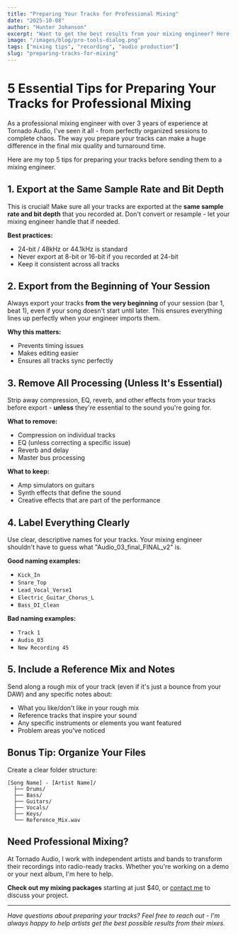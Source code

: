 ```yaml
---
title: "Preparing Your Tracks for Professional Mixing"
date: "2025-10-08"
author: "Hunter Johanson"
excerpt: "Want to get the best results from your mixing engineer? Here are the crucial steps to prepare your tracks before sending them off for professional mixing."
image: "/images/blog/pro-tools-dialog.png"
tags: ["mixing tips", "recording", "audio production"]
slug: "preparing-tracks-for-mixing"
---
```


# 5 Essential Tips for Preparing Your Tracks for Professional Mixing

As a professional mixing engineer with over 3 years of experience at Tornado Audio, I've seen it all - from perfectly organized sessions to complete chaos. The way you prepare your tracks can make a huge difference in the final mix quality and turnaround time.

Here are my top 5 tips for preparing your tracks before sending them to a mixing engineer.

## 1. Export at the Same Sample Rate and Bit Depth

This is crucial! Make sure all your tracks are exported at the **same sample rate and bit depth** that you recorded at. Don't convert or resample - let your mixing engineer handle that if needed.

**Best practices:**
- 24-bit / 48kHz or 44.1kHz is standard
- Never export at 8-bit or 16-bit if you recorded at 24-bit
- Keep it consistent across all tracks

## 2. Export from the Beginning of Your Session

Always export your tracks **from the very beginning** of your session (bar 1, beat 1), even if your song doesn't start until later. This ensures everything lines up perfectly when your engineer imports them.

**Why this matters:**
- Prevents timing issues
- Makes editing easier
- Ensures all tracks sync perfectly

## 3. Remove All Processing (Unless It's Essential)

Strip away compression, EQ, reverb, and other effects from your tracks before export - **unless** they're essential to the sound you're going for.

**What to remove:**
- Compression on individual tracks
- EQ (unless correcting a specific issue)
- Reverb and delay
- Master bus processing

**What to keep:**
- Amp simulators on guitars
- Synth effects that define the sound
- Creative effects that are part of the performance

## 4. Label Everything Clearly

Use clear, descriptive names for your tracks. Your mixing engineer shouldn't have to guess what "Audio_03_final_FINAL_v2" is.

**Good naming examples:**
- `Kick_In`
- `Snare_Top`
- `Lead_Vocal_Verse1`
- `Electric_Guitar_Chorus_L`
- `Bass_DI_Clean`

**Bad naming examples:**
- `Track 1`
- `Audio_03`
- `New Recording 45`

## 5. Include a Reference Mix and Notes

Send along a rough mix of your track (even if it's just a bounce from your DAW) and any specific notes about:

- What you like/don't like in your rough mix
- Reference tracks that inspire your sound
- Any specific instruments or elements you want featured
- Problem areas you've noticed

## Bonus Tip: Organize Your Files

Create a clear folder structure:
```
[Song Name] - [Artist Name]/
  ├── Drums/
  ├── Bass/
  ├── Guitars/
  ├── Vocals/
  ├── Keys/
  └── Reference_Mix.wav
```

## Need Professional Mixing?

At Tornado Audio, I work with independent artists and bands to transform their recordings into radio-ready tracks. Whether you're working on a demo or your next album, I'm here to help.

**Check out my mixing packages** starting at just $40, or [contact me](/#contact) to discuss your project.

---

*Have questions about preparing your tracks? Feel free to reach out - I'm always happy to help artists get the best possible results from their mixes.*
